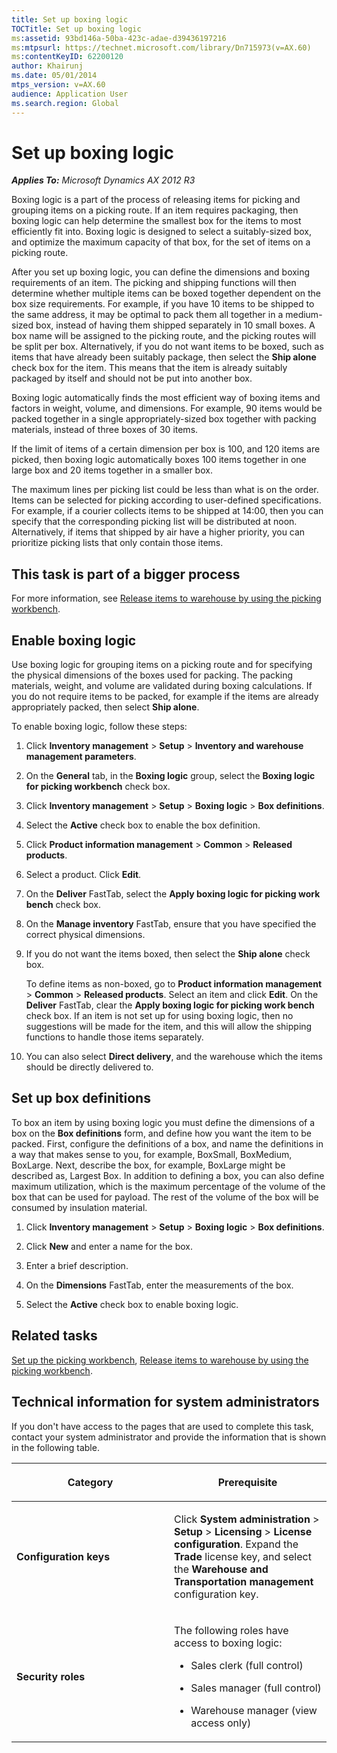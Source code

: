 ```yaml
---
title: Set up boxing logic
TOCTitle: Set up boxing logic
ms:assetid: 93bd146a-50ba-423c-adae-d39436197216
ms:mtpsurl: https://technet.microsoft.com/library/Dn715973(v=AX.60)
ms:contentKeyID: 62200120
author: Khairunj
ms.date: 05/01/2014
mtps_version: v=AX.60
audience: Application User
ms.search.region: Global
---
```


# Set up boxing logic 


_**Applies To:** Microsoft Dynamics AX 2012 R3_

Boxing logic is a part of the process of releasing items for picking and grouping items on a picking route. If an item requires packaging, then boxing logic can help determine the smallest box for the items to most efficiently fit into. Boxing logic is designed to select a suitably-sized box, and optimize the maximum capacity of that box, for the set of items on a picking route.

After you set up boxing logic, you can define the dimensions and boxing requirements of an item. The picking and shipping functions will then determine whether multiple items can be boxed together dependent on the box size requirements. For example, if you have 10 items to be shipped to the same address, it may be optimal to pack them all together in a medium-sized box, instead of having them shipped separately in 10 small boxes. A box name will be assigned to the picking route, and the picking routes will be split per box. Alternatively, if you do not want items to be boxed, such as items that have already been suitably package, then select the **Ship alone** check box for the item. This means that the item is already suitably packaged by itself and should not be put into another box.

Boxing logic automatically finds the most efficient way of boxing items and factors in weight, volume, and dimensions. For example, 90 items would be packed together in a single appropriately-sized box together with packing materials, instead of three boxes of 30 items.

If the limit of items of a certain dimension per box is 100, and 120 items are picked, then boxing logic automatically boxes 100 items together in one large box and 20 items together in a smaller box.

The maximum lines per picking list could be less than what is on the order. Items can be selected for picking according to user-defined specifications. For example, if a courier collects items to be shipped at 14:00, then you can specify that the corresponding picking list will be distributed at noon. Alternatively, if items that shipped by air have a higher priority, you can prioritize picking lists that only contain those items.

## This task is part of a bigger process

For more information, see [Release items to warehouse by using the picking workbench](release-items-to-warehouse-by-using-the-picking-workbench.md).

## Enable boxing logic

Use boxing logic for grouping items on a picking route and for specifying the physical dimensions of the boxes used for packing. The packing materials, weight, and volume are validated during boxing calculations. If you do not require items to be packed, for example if the items are already appropriately packed, then select **Ship alone**.

To enable boxing logic, follow these steps:

1.  Click **Inventory management** \> **Setup** \> **Inventory and warehouse management parameters**.

2.  On the **General** tab, in the **Boxing logic** group, select the **Boxing logic for picking workbench** check box.

3.  Click **Inventory management** \> **Setup** \> **Boxing logic** \> **Box definitions**.

4.  Select the **Active** check box to enable the box definition.

5.  Click **Product information management** \> **Common** \> **Released products**.

6.  Select a product. Click **Edit**.

7.  On the **Deliver** FastTab, select the **Apply boxing logic for picking work bench** check box.

8.  On the **Manage inventory** FastTab, ensure that you have specified the correct physical dimensions.

9.  If you do not want the items boxed, then select the **Ship alone** check box.
    
    To define items as non-boxed, go to **Product information management** \> **Common** \> **Released products**. Select an item and click **Edit**. On the **Deliver** FastTab, clear the **Apply boxing logic for picking work bench** check box. If an item is not set up for using boxing logic, then no suggestions will be made for the item, and this will allow the shipping functions to handle those items separately.

10. You can also select **Direct delivery**, and the warehouse which the items should be directly delivered to.

## Set up box definitions

To box an item by using boxing logic you must define the dimensions of a box on the **Box definitions** form, and define how you want the item to be packed. First, configure the definitions of a box, and name the definitions in a way that makes sense to you, for example, BoxSmall, BoxMedium, BoxLarge. Next, describe the box, for example, BoxLarge might be described as, Largest Box. In addition to defining a box, you can also define maximum utilization, which is the maximum percentage of the volume of the box that can be used for payload. The rest of the volume of the box will be consumed by insulation material.

1.  Click **Inventory management** \> **Setup** \> **Boxing logic** \> **Box definitions**.

2.  Click **New** and enter a name for the box.

3.  Enter a brief description.

4.  On the **Dimensions** FastTab, enter the measurements of the box.

5.  Select the **Active** check box to enable boxing logic.

## Related tasks

[Set up the picking workbench](set-up-the-picking-workbench.md), [Release items to warehouse by using the picking workbench](release-items-to-warehouse-by-using-the-picking-workbench.md).

## Technical information for system administrators

If you don't have access to the pages that are used to complete this task, contact your system administrator and provide the information that is shown in the following table.

<table>
<colgroup>
<col style="width: 50%" />
<col style="width: 50%" />
</colgroup>
<thead>
<tr class="header">
<th><p>Category</p></th>
<th><p>Prerequisite</p></th>
</tr>
</thead>
<tbody>
<tr class="odd">
<td><p><strong>Configuration keys</strong></p></td>
<td><p>Click <strong>System administration</strong> &gt; <strong>Setup</strong> &gt; <strong>Licensing</strong> &gt; <strong>License configuration</strong>. Expand the <strong>Trade</strong> license key, and select the <strong>Warehouse and Transportation management</strong> configuration key.</p></td>
</tr>
<tr class="even">
<td><p><strong>Security roles</strong></p></td>
<td><p>The following roles have access to boxing logic:</p>
<ul>
<li><p>Sales clerk (full control)</p></li>
<li><p>Sales manager (full control)</p></li>
<li><p>Warehouse manager (view access only)</p></li>
</ul></td>
</tr>
</tbody>
</table>

  


